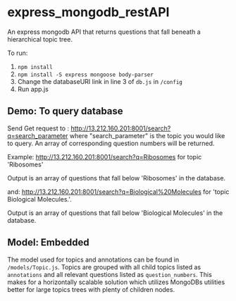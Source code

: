 # express_mongodb_restAPI
An express mongodb API that returns questions that fall beneath a hierarchical topic tree.


To run:
1. `npm install`
2. `npm install -S express mongoose body-parser`
3. Change the databaseURI link in line 3 of `db.js` in `/config`
4. Run app.js


## Demo: To query database
Send Get request to : http://13.212.160.201:8001/search?q=search_parameter where "search_parameter" is the topic you would like to query. An array of corresponding question numbers will be returned.

Example: http://13.212.160.201:8001/search?q=Ribosomes for topic 'Ribosomes'

Output is an array of questions that fall below 'Ribosomes' in the database. 

and: http://13.212.160.201:8001/search?q=Biological%20Molecules for 'topic Biological Molecules.'. 

Output is an array of questions that fall below 'Biological Molecules' in the database. 

## Model: Embedded
The model used for topics and annotations can be found in `/models/Topic.js`. Topics are grouped with all child topics listed as `annotations` and all relevant questions listed as `question_numbers`. This makes for a horizontally scalable solution which utilizes MongoDBs utilities better for large topics trees with plenty of children nodes. 

